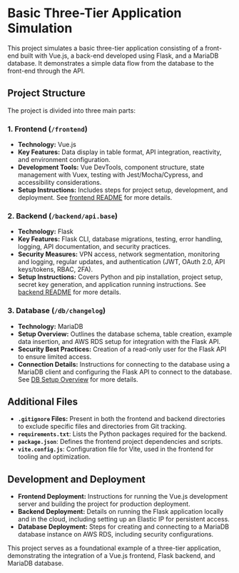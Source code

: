 # Basic Three-Tier Application Simulation

This project simulates a basic three-tier application consisting of a front-end built with Vue.js, a back-end developed using Flask, and a MariaDB database. It demonstrates a simple data flow from the database to the front-end through the API.

## Project Structure

The project is divided into three main parts:

### 1. Frontend (`/frontend`)

- **Technology:** Vue.js
- **Key Features:** Data display in table format, API integration, reactivity, and environment configuration.
- **Development Tools:** Vue DevTools, component structure, state management with Vuex, testing with Jest/Mocha/Cypress, and accessibility considerations.
- **Setup Instructions:** Includes steps for project setup, development, and deployment. See [frontend README](frontend/README.md) for more details.

### 2. Backend (`/backend/api.base`)

- **Technology:** Flask
- **Key Features:** Flask CLI, database migrations, testing, error handling, logging, API documentation, and security practices.
- **Security Measures:** VPN access, network segmentation, monitoring and logging, regular updates, and authentication (JWT, OAuth 2.0, API keys/tokens, RBAC, 2FA).
- **Setup Instructions:** Covers Python and pip installation, project setup, secret key generation, and application running instructions. See [backend README](backend/api.base/README.md) for more details.

### 3. Database (`/db/changelog`)

- **Technology:** MariaDB
- **Setup Overview:** Outlines the database schema, table creation, example data insertion, and AWS RDS setup for integration with the Flask API.
- **Security Best Practices:** Creation of a read-only user for the Flask API to ensure limited access.
- **Connection Details:** Instructions for connecting to the database using a MariaDB client and configuring the Flask API to connect to the database. See [DB Setup Overview](db/changelog/README.md) for more details.

## Additional Files

- **`.gitignore` Files:** Present in both the frontend and backend directories to exclude specific files and directories from Git tracking.
- **`requirements.txt`**: Lists the Python packages required for the backend.
- **`package.json`**: Defines the frontend project dependencies and scripts.
- **`vite.config.js`**: Configuration file for Vite, used in the frontend for tooling and optimization.

## Development and Deployment

- **Frontend Deployment:** Instructions for running the Vue.js development server and building the project for production deployment.
- **Backend Deployment:** Details on running the Flask application locally and in the cloud, including setting up an Elastic IP for persistent access.
- **Database Deployment:** Steps for creating and connecting to a MariaDB database instance on AWS RDS, including security configurations.

This project serves as a foundational example of a three-tier application, demonstrating the integration of a Vue.js frontend, Flask backend, and MariaDB database.
